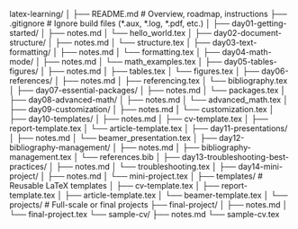 latex-learning/
│
├── README.md                        # Overview, roadmap, instructions
├── .gitignore                       # Ignore build files (*.aux, *.log, *.pdf, etc.)
│
├── day01-getting-started/
│   ├── notes.md
│   └── hello_world.tex
│
├── day02-document-structure/
│   ├── notes.md
│   └── structure.tex
│
├── day03-text-formatting/
│   ├── notes.md
│   └── formatting.tex
│
├── day04-math-mode/
│   ├── notes.md
│   └── math_examples.tex
│
├── day05-tables-figures/
│   ├── notes.md
│   ├── tables.tex
│   └── figures.tex
│
├── day06-references/
│   ├── notes.md
│   ├── referencing.tex
│   └── bibliography.tex
│
├── day07-essential-packages/
│   ├── notes.md
│   └── packages.tex
│
├── day08-advanced-math/
│   ├── notes.md
│   └── advanced_math.tex
│
├── day09-customization/
│   ├── notes.md
│   └── customization.tex
│
├── day10-templates/
│   ├── notes.md
│   ├── cv-template.tex
│   ├── report-template.tex
│   └── article-template.tex
│
├── day11-presentations/
│   ├── notes.md
│   └── beamer_presentation.tex
│
├── day12-bibliography-management/
│   ├── notes.md
│   ├── bibliography-management.tex
│   └── references.bib
│
├── day13-troubleshooting-best-practices/
│   ├── notes.md
│   └── troubleshooting.tex
│
├── day14-mini-project/
│   ├── notes.md
│   └── mini-project.tex
│
├── templates/                       # Reusable LaTeX templates
│   ├── cv-template.tex
│   ├── report-template.tex
│   ├── article-template.tex
│   └── beamer-template.tex
│
└── projects/                        # Full-scale or final projects
    ├── final-project/
    │   ├── notes.md
    │   └── final-project.tex
    └── sample-cv/
        ├── notes.md
        └── sample-cv.tex